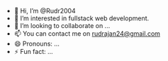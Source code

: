 - 👋 Hi, I’m @Rudr2004
- 👀 I’m interested in fullstack web development.
- 💞️ I’m looking to collaborate on ...
- 📫 You can contact me on rudrajan24@gmail.com
- 😄 Pronouns: ...
- ⚡ Fun fact: ...

<!---
Rudr2004/Rudr2004 is a ✨ special ✨ repository because its `README.md` (this file) appears on your GitHub profile.
You can click the Preview link to take a look at your changes.
--->
